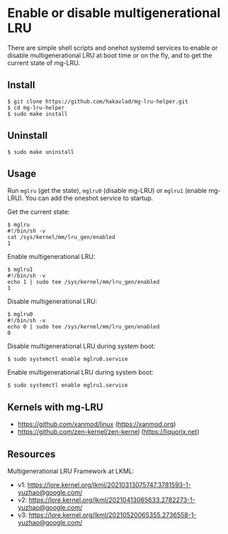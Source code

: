
# Enable or disable multigenerational LRU

There are simple shell scripts and onehot systemd services to enable or disable multigenerational LRU at boot time or on the fly, and to get the current state of mg-LRU. 

## Install
```
$ git clone https://github.com/hakavlad/mg-lru-helper.git
$ cd mg-lru-helper
$ sudo make install
```

## Uninstall
```
$ sudo make uninstall
```

## Usage

Run `mglru` (get the state), `mglru0` (disable mg-LRU) or `mglru1` (enable mg-LRU). You can add the oneshot service to startup. 

Get the current state:
```
$ mglru
#!/bin/sh -v
cat /sys/kernel/mm/lru_gen/enabled
1
```

Enable multigenerational LRU:
```
$ mglru1
#!/bin/sh -v
echo 1 | sudo tee /sys/kernel/mm/lru_gen/enabled
1
```

Disable multigenerational LRU:
```
$ mglru0
#!/bin/sh -v
echo 0 | sudo tee /sys/kernel/mm/lru_gen/enabled
0
```

Disable multigenerational LRU during system boot:
```
$ sudo systemctl enable mglru0.service
```

Enable multigenerational LRU during system boot:
```
$ sudo systemctl enable mglru1.service
```

## Kernels with mg-LRU

- https://github.com/xanmod/linux (https://xanmod.org)
- https://github.com/zen-kernel/zen-kernel (https://liquorix.net)

## Resources

Multigenerational LRU Framework at LKML:
- v1: https://lore.kernel.org/lkml/20210313075747.3781593-1-yuzhao@google.com/
- v2: https://lore.kernel.org/lkml/20210413065633.2782273-1-yuzhao@google.com/
- v3: https://lore.kernel.org/lkml/20210520065355.2736558-1-yuzhao@google.com/
